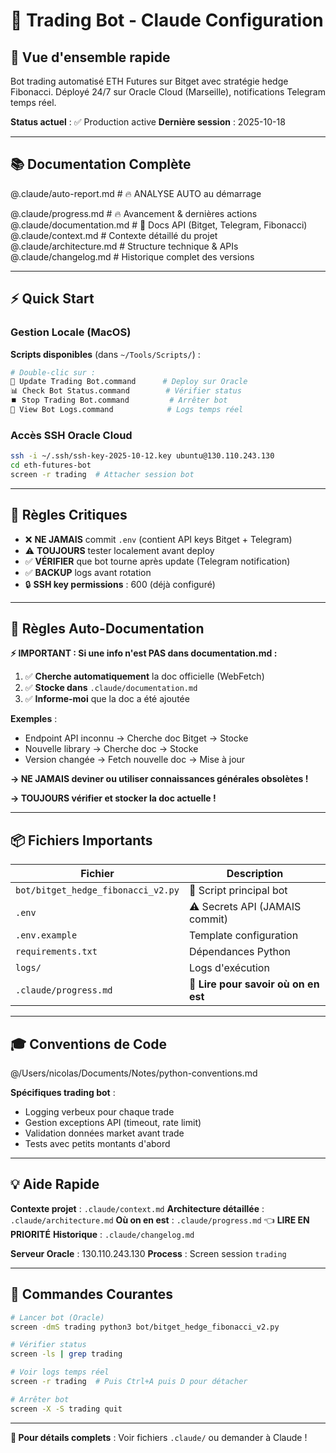# 🤖 Trading Bot - Claude Configuration

## 🎯 Vue d'ensemble rapide

Bot trading automatisé ETH Futures sur Bitget avec stratégie hedge Fibonacci.
Déployé 24/7 sur Oracle Cloud (Marseille), notifications Telegram temps réel.

**Status actuel** : ✅ Production active
**Dernière session** : 2025-10-18

---

## 📚 Documentation Complète

@.claude/auto-report.md     # 🔥 ANALYSE AUTO au démarrage

@.claude/progress.md          # 🔥 Avancement & dernières actions
@.claude/documentation.md     # 📖 Docs API (Bitget, Telegram, Fibonacci)
@.claude/context.md           # Contexte détaillé du projet
@.claude/architecture.md      # Structure technique & APIs
@.claude/changelog.md         # Historique complet des versions

---

## ⚡ Quick Start

### Gestion Locale (MacOS)

**Scripts disponibles** (dans `~/Tools/Scripts/`) :
```bash
# Double-clic sur :
🚀 Update Trading Bot.command      # Deploy sur Oracle
📊 Check Bot Status.command        # Vérifier status
⏹️ Stop Trading Bot.command         # Arrêter bot
📜 View Bot Logs.command            # Logs temps réel
```

### Accès SSH Oracle Cloud

```bash
ssh -i ~/.ssh/ssh-key-2025-10-12.key ubuntu@130.110.243.130
cd eth-futures-bot
screen -r trading  # Attacher session bot
```

---

## 🚨 Règles Critiques

- ❌ **NE JAMAIS** commit `.env` (contient API keys Bitget + Telegram)
- ⚠️ **TOUJOURS** tester localement avant deploy
- ✅ **VÉRIFIER** que bot tourne après update (Telegram notification)
- ✅ **BACKUP** logs avant rotation
- 🔒 **SSH key permissions** : 600 (déjà configuré)

---

## 🤖 Règles Auto-Documentation

**⚡ IMPORTANT : Si une info n'est PAS dans documentation.md :**

1. ✅ **Cherche automatiquement** la doc officielle (WebFetch)
2. ✅ **Stocke dans** `.claude/documentation.md`
3. ✅ **Informe-moi** que la doc a été ajoutée

**Exemples** :
- Endpoint API inconnu → Cherche doc Bitget → Stocke
- Nouvelle library → Cherche doc → Stocke
- Version changée → Fetch nouvelle doc → Mise à jour

**→ NE JAMAIS deviner ou utiliser connaissances générales obsolètes !**

**→ TOUJOURS vérifier et stocker la doc actuelle !**

---

## 📦 Fichiers Importants

| Fichier | Description |
|---------|-------------|
| `bot/bitget_hedge_fibonacci_v2.py` | 🎯 Script principal bot |
| `.env` | ⚠️ Secrets API (JAMAIS commit) |
| `.env.example` | Template configuration |
| `requirements.txt` | Dépendances Python |
| `logs/` | Logs d'exécution |
| `.claude/progress.md` | 📍 **Lire pour savoir où on en est** |

---

## 🎓 Conventions de Code

@/Users/nicolas/Documents/Notes/python-conventions.md

**Spécifiques trading bot** :
- Logging verbeux pour chaque trade
- Gestion exceptions API (timeout, rate limit)
- Validation données market avant trade
- Tests avec petits montants d'abord

---

## 💡 Aide Rapide

**Contexte projet** : `.claude/context.md`
**Architecture détaillée** : `.claude/architecture.md`
**Où on en est** : `.claude/progress.md` 👈 **LIRE EN PRIORITÉ**
**Historique** : `.claude/changelog.md`

**Serveur Oracle** : 130.110.243.130
**Process** : Screen session `trading`

---

## 🚀 Commandes Courantes

```bash
# Lancer bot (Oracle)
screen -dmS trading python3 bot/bitget_hedge_fibonacci_v2.py

# Vérifier status
screen -ls | grep trading

# Voir logs temps réel
screen -r trading  # Puis Ctrl+A puis D pour détacher

# Arrêter bot
screen -X -S trading quit
```

---

**🔗 Pour détails complets** : Voir fichiers `.claude/` ou demander à Claude !
